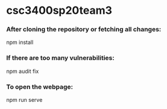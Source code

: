 # csc3400sp20team3

### After cloning the repository or fetching all changes:
npm install

### If there are too many vulnerabilities:
npm audit fix

### To open the webpage:
npm run serve
